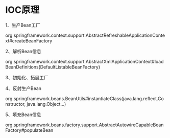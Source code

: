 # IOC原理

1、生产Bean工厂

org.springframework.context.support.AbstractRefreshableApplicationContext#createBeanFactory

2、解析Bean信息

org.springframework.context.support.AbstractXmlApplicationContext#loadBeanDefinitions(DefaultListableBeanFactory)

3、初始化、拓展工厂

4、反射生产Bean

org.springframework.beans.BeanUtils#instantiateClass(java.lang.reflect.Constructor<T>, java.lang.Object...)

5、填充Bean信息

org.springframework.beans.factory.support.AbstractAutowireCapableBeanFactory#populateBean